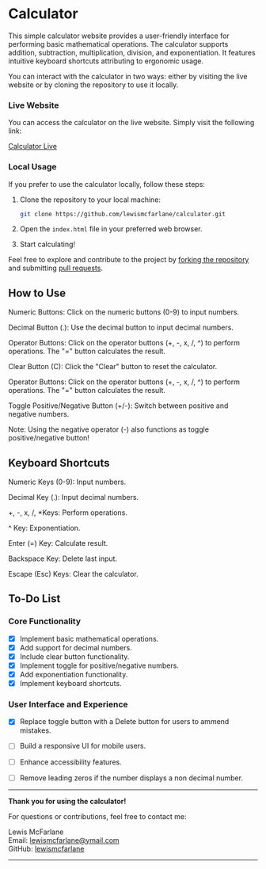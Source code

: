 
# Calculator

This simple calculator website provides a user-friendly interface for performing basic mathematical operations. The calculator supports addition, subtraction, multiplication, division, and exponentiation. It features intuitive keyboard shortcuts attributing to ergonomic usage.



You can interact with the calculator in two ways: either by visiting the live website or by cloning the repository to use it locally.

### Live Website

You can access the calculator on the live website. Simply visit the following link:

[Calculator Live](https://lewismcfarlane.github.io/calculator/)

### Local Usage

If you prefer to use the calculator locally, follow these steps:
1. Clone the repository to your local machine:

    ```bash
    git clone https://github.com/lewismcfarlane/calculator.git
    ```

2. Open the `index.html` file in your preferred web browser.

3. Start calculating!

Feel free to explore and contribute to the project by [forking the repository](https://docs.github.com/en/get-started/quickstart/fork-a-repo) and submitting [pull requests](https://docs.github.com/en/github/collaborating-with-issues-and-pull-requests/about-pull-requests).
## How to Use
Numeric Buttons: Click on the numeric buttons (0-9) to input numbers.

Decimal Button (.): Use the decimal button to input decimal numbers.

Operator Buttons: Click on the operator buttons (+, -, x, /, ^) to perform operations. The "=" button calculates the result.

Clear Button (C): Click the "Clear" button to reset the calculator.

Operator Buttons: Click on the operator buttons (+, -, x, /, ^) to perform operations. The "=" button calculates the result.

Toggle Positive/Negative Button (+/-): Switch between positive and negative numbers.

Note: Using the negative operator (-) also functions as toggle positive/negative button!






## Keyboard Shortcuts
Numeric Keys (0-9): Input numbers.

Decimal Key (.): Input decimal numbers.

+, -, x, /, *Keys: Perform operations.

^ Key: Exponentiation.

Enter (=) Key: Calculate result.

Backspace Key: Delete last input.

Escape (Esc) Keys: Clear the calculator.
## To-Do List

### Core Functionality

- [x] Implement basic mathematical operations.
- [x] Add support for decimal numbers.
- [x] Include clear button functionality.
- [x] Implement toggle for positive/negative numbers.
- [x] Add exponentiation functionality.
- [x] Implement keyboard shortcuts.

### User Interface and Experience

- [x] Replace toggle button with a Delete button for users to ammend mistakes.
- [ ] Build a responsive UI for mobile users.
- [ ] Enhance accessibility features.
- [ ] Remove leading zeros if the number displays a non decimal number.



---


**Thank you for using the calculator!**

For questions or contributions, feel free to contact me:

Lewis McFarlane  
Email: lewismcfarlane@ymail.com  
GitHub: [lewismcfarlane](https://github.com/lewismcfarlane)

---

